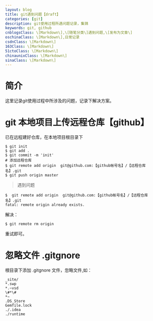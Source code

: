 ```yaml
---
layout: blog
title: git遇到问题【draft】
categories: [git]
description: git使用过程所遇问题记录，集锦
keywords: git, github
cnblogsClass: \[Markdown\],\[随笔分类\]遇到问题,\[发布为文章\]
oschinaClass: \[Markdown\],日常记录
csdnClass: \[Markdown\]
163Class: \[Markdown\]
51ctoClass: \[Markdown\]
chinaunixClass: \[Markdown\]
sinaClass: \[Markdown\]
---
```


# 简介
这里记录git使用过程中所涉及的问题，记录下解决方案。

# git 本地项目上传远程仓库【github】
已在远程建好仓库，在本地项目根目录下
```
$ git init
$ git add .
$ git commit -m 'init'
# 添加远程仓库
$ git remote add origin  git@github.com:【github帐号名】/【远程仓库名】.git
$ git push origin master
```

> 遇到问题

```
$  git remote add origin  git@github.com:【github帐号名】/【远程仓库名】.git
fatal: remote origin already exists.
```
解决：
```
$ git remote rm origin
```
重试即可。

# 忽略文件 .gitgnore
根目录下添加 .gitgnore 文件，忽略文件,如：
```
_site/
*.swp
*.~vsd
\#*\#
*~
.DS_Store
Gemfile.lock
./.idea
./runtime
```

